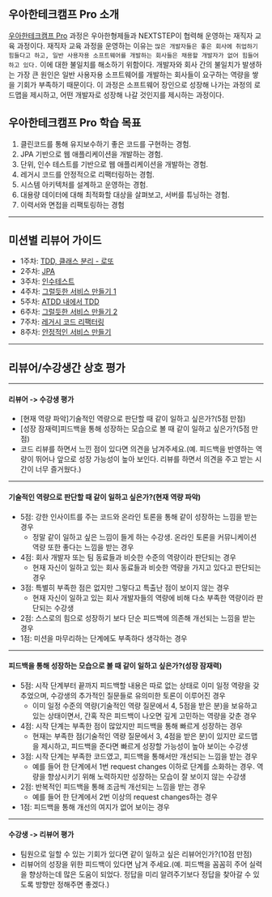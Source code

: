 ## 우아한테크캠프 Pro 소개
[우아한테크캠프 Pro](https://edu.nextstep.camp/c/lqsBs7x0) 과정은 우아한형제들과 NEXTSTEP이 협력해 운영하는 재직자 교육 과정이다. 
재직자 교육 과정을 운영하는 이유는 `많은 개발자들은 좋은 회사에 취업하기 힘들다고 하고, 일반 사용자용 소프트웨어를 개발하는 회사들은 채용할 개발자가 없어 힘들어하고 있다.` 이에 대한 불일치를 해소하기 위함이다. 개발자와 회사 간의 불일치가 발생하는 가장 큰 원인은 일반 사용자용 소프트웨어를 개발하는 회사들이 요구하는 역량을 쌓을 기회가 부족하기 때문이다. 이 과정은 소프트웨어 장인으로 성장해 나가는 과정의 로드맵을 제시하고, 어떤 개발자로 성장해 나갈 것인지를 제시하는 과정이다.

## 우아한테크캠프 Pro 학습 목표
1. 클린코드를 통해 유지보수하기 좋은 코드를 구현하는 경험.
2. JPA 기반으로 웹 애플리케이션을 개발하는 경험.
3. 단위, 인수 테스트를 기반으로 웹 애플리케이션을 개발하는 경험.
4. 레거시 코드를 안정적으로 리팩터링하는 경험.
5. 시스템 아키텍처를 설계하고 운영하는 경험.
6. 대용량 데이터에 대해 최적화할 대상을 살펴보고, 서버를 튜닝하는 경험.
7. 이력서와 면접을 리팩토링하는 경험

---
## 미션별 리뷰어 가이드
* 1주차: [TDD, 클래스 분리 - 로또](./lotto.md)
* 2주차: [JPA](./qna.md)
* 3주차: [인수테스트](./subway-admin.md)
* 4주차: [그럴듯한 서비스 만들기 1](./subway-deploy.md)
* 5주차: [ATDD 내에서 TDD](./subway-path.md)
* 6주차: [그럴듯한 서비스 만들기 2](./monitoring.md)
* 7주차: [레거시 코드 리팩터링](./legacy-code-refactoring.md)
* 8주차: [안정적인 서비스 만들기](./performance-refactoring.md)

---
## 리뷰어/수강생간 상호 평가

---
#### 리뷰어 -> 수강생 평가
* [현재 역량 파악]기술적인 역량으로 판단할 때 같이 일하고 싶은가?(5점 만점)
* [성장 잠재력]피드백을 통해 성장하는 모습으로 볼 때 같이 일하고 싶은가?(5점 만점)
* 코드 리뷰를 하면서 느낀 점이 있다면 의견을 남겨주세요.(예. 피드백을 반영하는 역량이 뛰어나 앞으로 성장 가능성이 높아 보인다. 리뷰를 하면서 의견을 주고 받는 시간이 너무 즐거웠다.)

---
#### 기술적인 역량으로 판단할 때 같이 일하고 싶은가?(현재 역량 파악)
* 5점: 강한 인사이트를 주는 코드와 온라인 토론을 통해 같이 성장하는 느낌을 받는 경우
  * 정말 같이 일하고 싶은 느낌이 들게 하는 수강생. 온라인 토론을 커뮤니케이션 역량 또한 좋다는 느낌을 받는 경우
* 4점: 회사 개발자 또는 팀 동료들과 비슷한 수준의 역량이라 판단되는 경우
  * 현재 자신이 일하고 있는 회사 동료들과 비슷한 역량을 가지고 있다고 판단되는 경우
* 3점: 특별히 부족한 점은 없지만 그렇다고 특출난 점이 보이지 않는 경우
  * 현재 자신이 일하고 있는 회사 개발자들의 역량에 비해 다소 부족한 역량이라 판단되는 수강생
* 2점: 스스로의 힘으로 성장하기 보다 단순 피드백에 의존해 개선되는 느낌을 받는 경우
* 1점: 미션을 마무리하는 단계에도 부족하다 생각하는 경우

---
#### 피드백을 통해 성장하는 모습으로 볼 때 같이 일하고 싶은가?(성장 잠재력)
* 5점: 시작 단계부터 끝까지 피드백할 내용은 따로 없는 상태로 이미 일정 역량을 갖추었으며, 수강생의 추가적인 질문들로 유의미한 토론이 이루어진 경우
  * 이미 일정 수준의 역량(기술적인 역량 질문에서 4, 5점을 받은 분)을 보유하고 있는 상태이면서, 간혹 작은 피드백이 나오면 깊게 고민하는 역량을 갖춘 경우
* 4점: 시작 단계는 부족한 점이 많았지만 피드백을 통해 빠르게 성장하는 경우
  * 현재는 부족한 점(기술적인 역량 질문에서 3, 4점을 받은 분)이 있지만 로드맵을 제시하고, 피드백을 준다면 빠르게 성장할 가능성이 높아 보이는 수강생
* 3점: 시작 단계는 부족한 코드였고, 피드백을 통해서만 개선되는 느낌을 받는 경우
  * 예를 들어 한 단계에서 1번 request changes 이하로 단계를 소화하는 경우. 역량을 향상시키기 위해 노력하지만 성장하는 모습이 잘 보이지 않는 수강생
* 2점: 반복적인 피드백을 통해 조금씩 개선되는 느낌을 받는 경우
  * 예를 들어 한 단계에서 2번 이상의 request changes하는 경우
* 1점: 피드백을 통해 개선의 여지가 없어 보이는 경우

---
#### 수강생 -> 리뷰어 평가
* 팀원으로 일할 수 있는 기회가 있다면 같이 일하고 싶은 리뷰어인가?(10점 만점)
* 리뷰어의 성장을 위한 피드백이 있다면 남겨 주세요.(예. 피드백을 꼼꼼히 주어 실력을 향상하는데 많은 도움이 되었다. 정답을 미리 알려주기보다 정답을 찾아갈 수 있도록 방향만 정해주면 좋겠다.)

